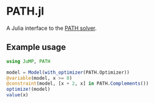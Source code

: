 # PATH.jl

A Julia interface to the [PATH solver](http://pages.cs.wisc.edu/~ferris/path.html).

## Example usage

```julia
using JuMP, PATH

model = Model(with_optimizer(PATH.Optimizer))
@variable(model, x >= 0)
@constraint(model, [x + 2, x] in PATH.Complements())
optimize!(model)
value(x)
```
